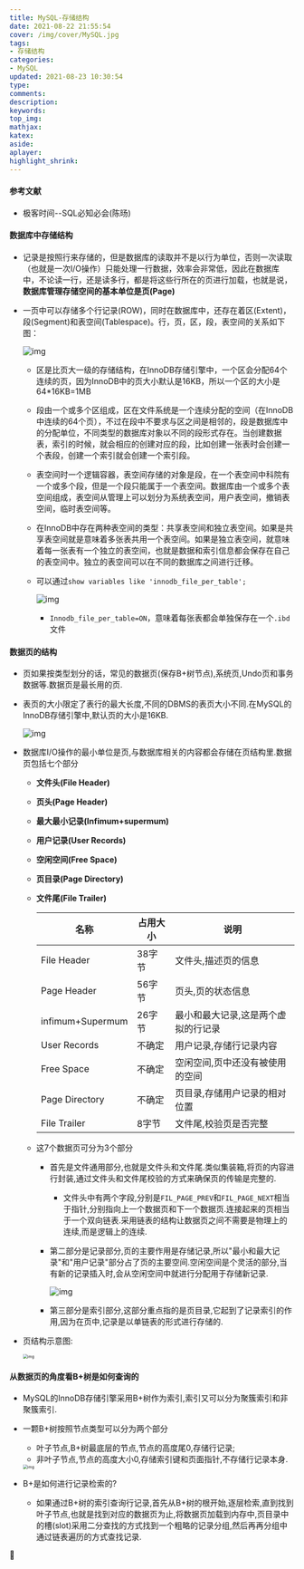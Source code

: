 ```yaml
---
title: MySQL-存储结构
date: 2021-08-22 21:55:54
cover: /img/cover/MySQL.jpg
tags:
- 存储结构
categories:
- MySQL
updated: 2021-08-23 10:30:54
type:
comments:
description:
keywords:
top_img:
mathjax:
katex:
aside:
aplayer:
highlight_shrink:
---
```


#### 参考文献

* 极客时间--SQL必知必会(陈旸)

#### 数据库中存储结构

* 记录是按照行来存储的，但是数据库的读取并不是以行为单位，否则一次读取（也就是一次I/O操作）只能处理一行数据，效率会非常低，因此在数据库中，不论读一行，还是读多行，都是将这些行所在的页进行加载，也就是说，**数据库管理存储空间的基本单位是页(Page)**

* 一页中可以存储多个行记录(ROW)，同时在数据库中，还存在着区(Extent)，段(Segment)和表空间(Tablespace)。行，页，区，段，表空间的关系如下图：

  ![img](https://www.chenjunlin.vip/img/mysql/%E8%A1%8C,%E9%A1%B5,%E5%8C%BA,%E6%AE%B5,%E8%A1%A8%E7%A9%BA%E9%97%B4%E5%85%B3%E7%B3%BB.png)

  * 区是比页大一级的存储结构，在InnoDB存储引擎中，一个区会分配64个连续的页，因为InnoDB中的页大小默认是16KB，所以一个区的大小是64*16KB=1MB

  * 段由一个或多个区组成，区在文件系统是一个连续分配的空间（在InnoDB中连续的64个页），不过在段中不要求与区之间是相邻的，段是数据库中的分配单位，不同类型的数据库对象以不同的段形式存在。当创建数据表，索引的时候，就会相应的创建对应的段，比如创建一张表时会创建一个表段，创建一个索引就会创建一个索引段。

  * 表空间时一个逻辑容器，表空间存储的对象是段，在一个表空间中科院有一个或多个段，但是一个段只能属于一个表空间。数据库由一个或多个表空间组成，表空间从管理上可以划分为系统表空间，用户表空间，撤销表空间，临时表空间等。

  * 在InnoDB中存在两种表空间的类型：共享表空间和独立表空间。如果是共享表空间就是意味着多张表共用一个表空间。如果是独立表空间，就意味着每一张表有一个独立的表空间，也就是数据和索引信息都会保存在自己的表空间中。独立的表空间可以在不同的数据库之间进行迁移。

  * 可以通过`show variables like 'innodb_file_per_table';`

    ![img](https://www.chenjunlin.vip/img/mysql/innodb_file_per_table.png)

    * `Innodb_file_per_table=ON`，意味着每张表都会单独保存在一个`.ibd`文件

#### 数据页的结构

* 页如果按类型划分的话，常见的数据页(保存B+树节点),系统页,Undo页和事务数据等.数据页是最长用的页.

* 表页的大小限定了表行的最大长度,不同的DBMS的表页大小不同.在MySQL的InnoDB存储引擎中,默认页的大小是16KB.

  ![img](https://www.chenjunlin.vip/img/mysql/innodb_page_size.png)

* 数据库I/O操作的最小单位是页,与数据库相关的内容都会存储在页结构里.数据页包括七个部分
  * **文件头(File Header)**
  
  * **页头(Page Header)**
  
  * **最大最小记录(Infimum+supermum)**
  
  * **用户记录(User Records)**
  
  * **空闲空间(Free Space)**
  
  * **页目录(Page Directory)**
  
  * **文件尾(File Trailer)**
  
    | 名称             | 占用大小 | 说明                                |
    | ---------------- | -------- | ----------------------------------- |
    | File Header      | 38字节   | 文件头,描述页的信息                 |
    | Page Header      | 56字节   | 页头,页的状态信息                   |
    | infimum+Supermum | 26字节   | 最小和最大记录,这是两个虚拟的行记录 |
    | User Records     | 不确定   | 用户记录,存储行记录内容             |
    | Free Space       | 不确定   | 空闲空间,页中还没有被使用的空间     |
    | Page Directory   | 不确定   | 页目录,存储用户记录的相对位置       |
    | File Trailer     | 8字节    | 文件尾,校验页是否完整               |
  
  * 这7个数据页可分为3个部分
  
    * 首先是文件通用部分,也就是文件头和文件尾.类似集装箱,将页的内容进行封装,通过文件头和文件尾校验的方式来确保页的传输是完整的.
  
      * 文件头中有两个字段,分别是`FIL_PAGE_PREV`和`FIL_PAGE_NEXT`相当于指针,分别指向上一个数据页和下一个数据页.连接起来的页相当于一个双向链表.采用链表的结构让数据页之间不需要是物理上的连续,而是逻辑上的连续.
  
    * 第二部分是记录部分,页的主要作用是存储记录,所以"最小和最大记录"和"用户记录"部分占了页的主要空间.空闲空间是个灵活的部分,当有新的记录插入时,会从空闲空间中就进行分配用于存储新记录.
  
      ![img](https://www.chenjunlin.vip/img/mysql/%E8%AE%B0%E5%BD%95%E9%83%A8%E5%88%86.png)
  
    * 第三部分是索引部分,这部分重点指的是页目录,它起到了记录索引的作用,因为在页中,记录是以单链表的形式进行存储的.
  
* 页结构示意图:

  <img src="https://www.chenjunlin.vip/img/mysql/%E9%A1%B5%E7%BB%93%E6%9E%84%E7%A4%BA%E6%84%8F%E5%9B%BE.png" alt="img" style="zoom:50%;" />

#### 从数据页的角度看B+树是如何查询的

* MySQL的InnoDB存储引擎采用B+树作为索引,索引又可以分为聚簇索引和非聚簇索引.

* 一颗B+树按照节点类型可以分为两个部分

  * 叶子节点,B+树最底层的节点,节点的高度尾0,存储行记录;
  * 非叶子节点,节点的高度大小0,存储索引键和页面指针,不存储行记录本身.

  <img src="https://www.chenjunlin.vip/img/mysql/B+%E6%A0%91%E7%A4%BA%E6%84%8F%E5%9B%BE.png" alt="img" style="zoom:50%;" />

* B+是如何进行记录检索的?

  * 如果通过B+树的索引查询行记录,首先从B+树的根开始,逐层检索,直到找到叶子节点,也就是找到对应的数据页为止,将数据页加载到内存中,页目录中的槽(slot)采用二分查找的方式找到一个粗略的记录分组,然后再再分组中通过链表遍历的方式查找记录.


